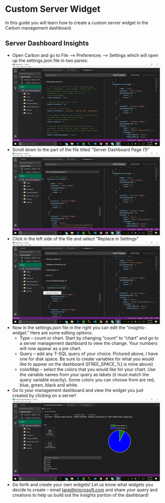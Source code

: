 # Custom Server Widget
In this guide you will learn how to create a custom server widget in the Carbon management dashboard.

## Server Dashboard Insights
-	Open Carbon and go to File --> Preferences --> Settings which will open up the settings.json file in two panes:
 ![](../images/insights_1.jpg)
-	Scroll down to the part of the file titled “Server Dashboard Page (1)”
 ![](../images/insights_2.jpg)
-	Click in the left side of the file and select “Replace in Settings”
 ![](../images/insights_3.jpg)
-	Now in the settings.json file in the right you can edit the “insights-widget.” Here are some editing options:
	- Type – count or chart. Start by changing “count” to “chart” and go to a server management dashboard to view the change. Your numbers will now appear as a pie chart.
	- Query – add any T-SQL query of your choice. Pictured above, I have one for disk space. Be sure to create variables for what you would like to appear on the dashboard ([FREE_SPACE_%] is mine above)
	- colorMap – select the colors that you would like for your chart. Use the variable names from your query as labels (it must match the query variable exactly). Some colors you can choose from are red, blue, green, black and white.
-	Go to your management dashboard and view the widget you just created by clicking on a server!
 ![](../images/insights_4.jpg)
-	Go forth and create your own widgets! Let us know what widgets you decide to create – email taraj@microsoft.com and share your query and creations to help us build out the insights portion of the dashboard!